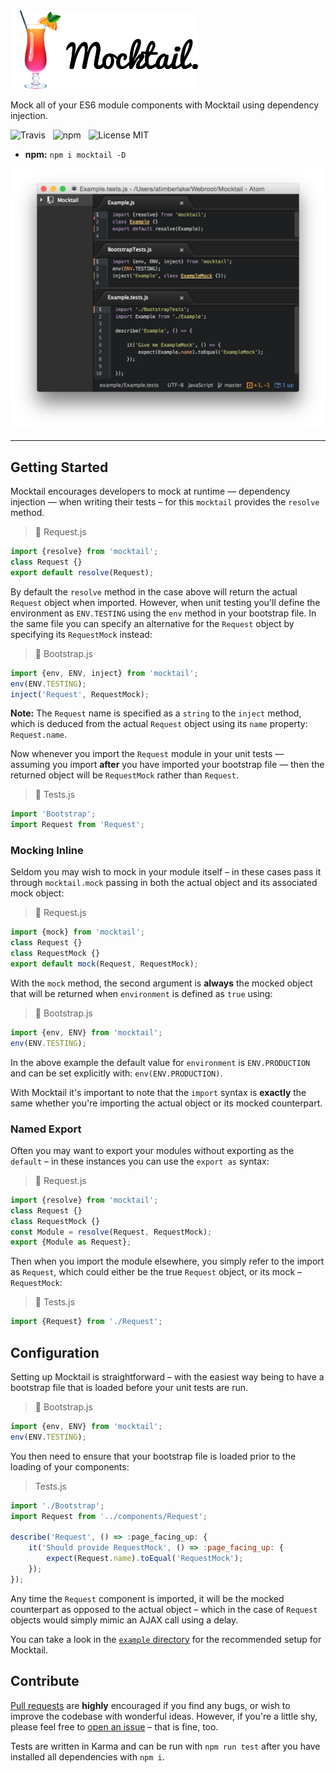 <img src="media/Mocktail.png" width="300" alt="Mocktail" />

Mock all of your ES6 module components with Mocktail using dependency injection.

![Travis](http://img.shields.io/travis/Wildhoney/Mocktail.svg?style=flat-square)
&nbsp;
![npm](http://img.shields.io/npm/v/mocktail.svg?style=flat-square)
&nbsp;
![License MIT](http://img.shields.io/badge/License-MIT-lightgrey.svg?style=flat-square)

* **npm:** `npm i mocktail -D`

![Screenshot](media/Screenshot.png)

---

## Getting Started

Mocktail encourages developers to mock at runtime &mdash; dependency injection &mdash; when writing their tests &ndash; for this `mocktail` provides the `resolve` method.

> :page_facing_up: Request.js
```javascript
import {resolve} from 'mocktail';
class Request {}
export default resolve(Request);
```

By default the `resolve` method in the case above will return the actual `Request` object when imported. However, when unit testing you'll define the environment as `ENV.TESTING` using the `env` method in your bootstrap file. In the same file you can specify an alternative for the `Request` object by specifying its `RequestMock` instead:

> :page_facing_up: Bootstrap.js
```javascript
import {env, ENV, inject} from 'mocktail';
env(ENV.TESTING);
inject('Request', RequestMock);
```

**Note:** The `Request` name is specified as a `string` to the `inject` method, which is deduced from the actual `Request` object using its `name` property: `Request.name`.

Now whenever you import the `Request` module in your unit tests &mdash; assuming you import **after** you have imported your bootstrap file &mdash; then the returned object will be `RequestMock` rather than `Request`.

> :page_facing_up: Tests.js
```javascript
import 'Bootstrap';
import Request from 'Request';
```

### Mocking Inline

Seldom you may wish to mock in your module itself &ndash; in these cases pass it through `mocktail.mock` passing in both the actual object and its associated mock object:

> :page_facing_up: Request.js
```javascript
import {mock} from 'mocktail';
class Request {}
class RequestMock {}
export default mock(Request, RequestMock);
```

With the `mock` method, the second argument is **always** the mocked object that will be returned when `environment` is defined as `true` using:

> :page_facing_up: Bootstrap.js
```javascript
import {env, ENV} from 'mocktail';
env(ENV.TESTING);
```

In the above example the default value for `environment` is `ENV.PRODUCTION` and can be set explicitly with: `env(ENV.PRODUCTION)`.

With Mocktail it's important to note that the `import` syntax is **exactly** the same whether you're importing the actual object or its mocked counterpart.

### Named Export

Often you may want to export your modules without exporting as the `default` &ndash; in these instances you can use the `export as` syntax:

> :page_facing_up: Request.js
```javascript
import {resolve} from 'mocktail';
class Request {}
class RequestMock {}
const Module = resolve(Request, RequestMock);
export {Module as Request};
```

Then when you import the module elsewhere, you simply refer to the import as `Request`, which could either be the true `Request` object, or its mock &ndash; `RequestMock`:

> :page_facing_up: Tests.js
```javascript
import {Request} from './Request';
```

## Configuration

Setting up Mocktail is straightforward &ndash; with the easiest way being to have a bootstrap file that is loaded before your unit tests are run.

> :page_facing_up: Bootstrap.js
```javascript
import {env, ENV} from 'mocktail';
env(ENV.TESTING);
```

You then need to ensure that your bootstrap file is loaded prior to the loading of your components:

> Tests.js
```javascript
import './Bootstrap';
import Request from '../components/Request';

describe('Request', () => :page_facing_up: {
    it('Should provide RequestMock', () => :page_facing_up: {
        expect(Request.name).toEqual('RequestMock');
    });
});
```

Any time the `Request` component is imported, it will be the mocked counterpart as opposed to the actual object &ndash; which in the case of `Request` objects would simply mimic an AJAX call using a delay.

You can take a look in the [`example` directory](https://github.com/Wildhoney/Mocktail/blob/master/example) for the recommended setup for Mocktail.

## Contribute

[Pull requests](https://github.com/Wildhoney/Mocktail/pulls) are **highly** encouraged if you find any bugs, or wish to improve the codebase with wonderful ideas. However, if you're a little shy, please feel free to [open an issue](https://github.com/Wildhoney/Mocktail/issues) &ndash; that is fine, too.

Tests are written in Karma and can be run with `npm run test` after you have installed all dependencies with `npm i`.
